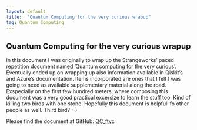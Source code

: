 ```yaml
---
layout: default
title:  "Quantum Computing for the very curious wrapup"
tag: Quantum Computing
---
```


## Quantum Computing for the very curious wrapup

In this document I was originally to wrap up the Strangeworks’ paced repetition document named ’Quantum computing for the very curious’. Eventually ended up on wrapping up also information available in Qiskit’s and Azure’s documentation. Items incorporated are ones that I felt I was going to need as available supplementary material along the road. Exspecially on the first few hundred meters, where composing this document was a very good practical excersize to learn the stuff too. Kind of killing two birds with one stone.
Hopefully this document is helpfull fo other people as well. Third bird? :-)

Please find the document at GitHub: <a href="https://github.com/veikkonyfors/qcdrill/blob/main/QC_ftvc.pdf"> QC_ftvc </a>